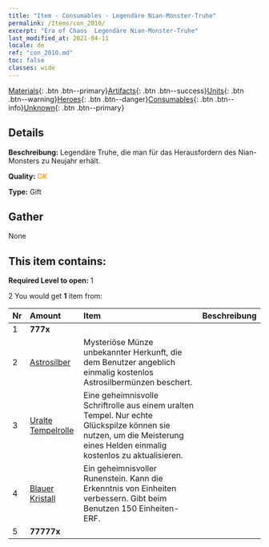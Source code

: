 ```yaml
---
title: "Item - Consumables - Legendäre Nian-Monster-Truhe"
permalink: /Items/con_2010/
excerpt: "Era of Chaos  Legendäre Nian-Monster-Truhe"
last_modified_at: 2021-04-11
locale: de
ref: "con_2010.md"
toc: false
classes: wide
---
```

 [Materials](/de/Items/){: .btn .btn--primary}[Artifacts](/de/Items/Artifacts/){: .btn .btn--success}[Units](/de/Items/Units/){: .btn .btn--warning}[Heroes](/de/Items/Heroes/){: .btn .btn--danger}[Consumables](/de/Items/Consumables/){: .btn .btn--info}[Unknown](/de/Items/Unknown/){: .btn .btn--primary}

## Details
 **Beschreibung:** Legendäre Truhe, die man für das Herausfordern des Nian-Monsters zu Neujahr erhält.

 **Quality:** <span style="color: #FF8C00">OK</span>

 **Type:** Gift

## Gather

  None

## This item contains:

 **Required Level to open:** 1

 2 You would get **1** item  from:

  | Nr | Amount |     Item    | Beschreibung |
  |:---|:-------|:------------|:-----------:|
  | 1 |  **777x** | <i class="fas fa-gem"/> |  | 
  | 2 | [Astrosilber](/de/Items/con_969/) | Mysteriöse Münze unbekannter Herkunft, die dem Benutzer angeblich einmalig kostenlos Astrosilbermünzen beschert. | 
  | 3 | [Uralte Tempelrolle](/de/Items/con_697/) | Eine geheimnisvolle Schriftrolle aus einem uralten Tempel. Nur echte Glückspilze können sie nutzen, um die Meisterung eines Helden einmalig kostenlos zu aktualisieren. | 
  | 4 | [Blauer Kristall](/de/Items/con_716/) | Ein geheimnisvoller Runenstein. Kann die Erkenntnis von Einheiten verbessern. Gibt beim Benutzen 150 Einheiten-ERF. | 
  | 5 |  **77777x** | <i class="fas fa-coins"/> |  | 

